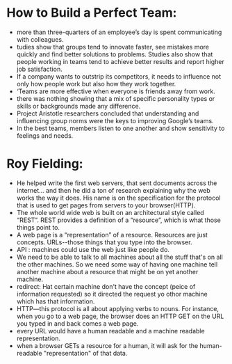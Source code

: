 # How to Build a Perfect Team:
- more than three-quarters of an employee’s day is spent communicating with colleagues.
- tudies show that groups tend to innovate faster, see mistakes more quickly and find better solutions to problems. Studies also show that people working in teams tend to achieve better results and report higher job satisfaction.
- If a company wants to outstrip its competitors, it needs to influence not only how people work but also how they work together.
- ‘Teams are more effective when everyone is friends away from work.
- there was nothing showing that a mix of specific personality types or skills or backgrounds made any difference.
- Project Aristotle researchers concluded that understanding and influencing group norms were the keys to improving Google’s teams.
- In the best teams, members listen to one another and show sensitivity to feelings and needs.

# Roy Fielding:
- He helped write the first web servers, that sent documents across the internet… and then he did a ton of research explaining why the web works the way it does. His name is on the specification for the protocol that is used to get pages from servers to your browser(HTTP).
-  The whole world wide web is built on an architectural style called “REST”. REST provides a definition of a “resource”, which is what those things point to.
- A web page is a “representation” of a resource. Resources are just concepts. URLs--those things that you type into the browser.
- API : machines could use the web just like people do.
- We need to be able to talk to all machines about all the stuff that's on all the other machines. So we need some way of having one machine tell another machine about a resource that might be on yet another machine.
- redirect: Hat certain machine don't have the concept (peice of information requested) so it directed the request yo othor machine which has that information.
- HTTP—this protocol is all about applying verbs to nouns. For instance, when you go to a web page, the browser does an HTTP GET on the URL you typed in and back comes a web page.
- every URL would have a human readable and a machine readable representation.
- when a browser GETs a resource for a human, it will ask for the human-readable "representation" of that data.